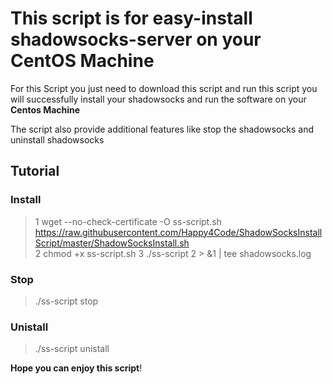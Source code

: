 # This script is for easy-install shadowsocks-server on your CentOS Machine

For this Script you just need to download this script and run this script you will successfully install your shadowsocks and run the software on your **Centos Machine**

The script also provide additional features like stop the shadowsocks and uninstall shadowsocks

## Tutorial

### Install

> 1  wget --no-check-certificate -O ss-script.sh https://raw.githubusercontent.com/Happy4Code/ShadowSocksInstallScript/master/ShadowSocksInstall.sh  
> 2 chmod +x ss-script.sh
> 3 ./ss-script 2 > &1 | tee shadowsocks.log
### Stop

> ./ss-script stop
### Unistall

> ./ss-script unistall

**Hope you can enjoy this script**!
